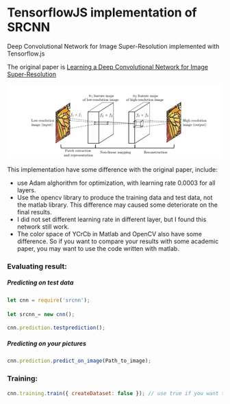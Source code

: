 # TensorflowJS implementation of SRCNN
Deep Convolutional Network for Image Super-Resolution implemented with Tensorflow.js

The original paper is [Learning a Deep Convolutional Network for Image Super-Resolution](https://arxiv.org/abs/1501.00092)
<p align="center">
  <img src="https://github.com/BadMachine/SRCNN-tfjs/blob/master/additional/arch.jpg" width="800"/>
</p>

This implementation have some difference with the original paper, include:

* use Adam alghorithm for optimization, with learning rate 0.0003 for all layers.
* Use the opencv library to produce the training data and test data, not the matlab library. This difference may caused some deteriorate on the final results.
* I did not set different learning rate in different layer, but I found this network still work.
* The color space of YCrCb in Matlab and OpenCV also have some difference. So if you want to compare your results with some academic paper, you may want to use the code written with matlab.


### Evaluating result:

##### Predicting on test data
```js
let cnn = require('srcnn');

let srcnn_= new cnn();
```
```js
cnn.prediction.testprediction();
```

##### Predicting on your pictures
```js
cnn.prediction.predict_on_image(Path_to_image);
```
### Training:
```js
cnn.training.train({ createDataset: false }); // use true if you want to create or refresh dataset
```
